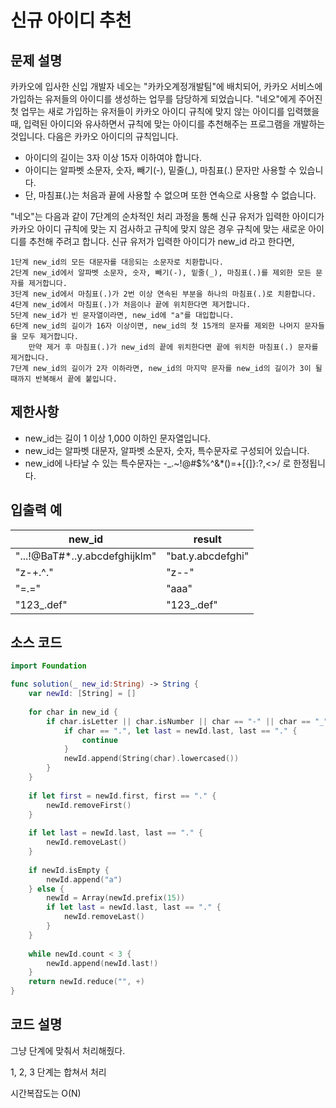 # 신규 아이디 추천

## 문제 설명
카카오에 입사한 신입 개발자 네오는 "카카오계정개발팀"에 배치되어, 카카오 서비스에 가입하는 유저들의 아이디를 생성하는 업무를 담당하게 되었습니다. "네오"에게 주어진 첫 업무는 새로 가입하는 유저들이 카카오 아이디 규칙에 맞지 않는 아이디를 입력했을 때, 입력된 아이디와 유사하면서 규칙에 맞는 아이디를 추천해주는 프로그램을 개발하는 것입니다.
다음은 카카오 아이디의 규칙입니다.

- 아이디의 길이는 3자 이상 15자 이하여야 합니다.
- 아이디는 알파벳 소문자, 숫자, 빼기(-), 밑줄(_), 마침표(.) 문자만 사용할 수 있습니다.
- 단, 마침표(.)는 처음과 끝에 사용할 수 없으며 또한 연속으로 사용할 수 없습니다.
  
"네오"는 다음과 같이 7단계의 순차적인 처리 과정을 통해 신규 유저가 입력한 아이디가 카카오 아이디 규칙에 맞는 지 검사하고 규칙에 맞지 않은 경우 규칙에 맞는 새로운 아이디를 추천해 주려고 합니다.
신규 유저가 입력한 아이디가 new_id 라고 한다면,

    1단계 new_id의 모든 대문자를 대응되는 소문자로 치환합니다.
    2단계 new_id에서 알파벳 소문자, 숫자, 빼기(-), 밑줄(_), 마침표(.)를 제외한 모든 문자를 제거합니다.
    3단계 new_id에서 마침표(.)가 2번 이상 연속된 부분을 하나의 마침표(.)로 치환합니다.
    4단계 new_id에서 마침표(.)가 처음이나 끝에 위치한다면 제거합니다.
    5단계 new_id가 빈 문자열이라면, new_id에 "a"를 대입합니다.
    6단계 new_id의 길이가 16자 이상이면, new_id의 첫 15개의 문자를 제외한 나머지 문자들을 모두 제거합니다.
        만약 제거 후 마침표(.)가 new_id의 끝에 위치한다면 끝에 위치한 마침표(.) 문자를 제거합니다.
    7단계 new_id의 길이가 2자 이하라면, new_id의 마지막 문자를 new_id의 길이가 3이 될 때까지 반복해서 끝에 붙입니다.

## 제한사항
 - new_id는 길이 1 이상 1,000 이하인 문자열입니다.
 - new_id는 알파벳 대문자, 알파벳 소문자, 숫자, 특수문자로 구성되어 있습니다.
 - new_id에 나타날 수 있는 특수문자는 -_.~!@#$%^&*()=+[{]}:?,<>/ 로 한정됩니다.

## 입출력 예
|new_id|result|
|-|-|
|"...!@BaT#*..y.abcdefghijklm"|"bat.y.abcdefghi"|
|"z-+.^."|"z--"|
|"=.="|"aaa"|
|"123_.def"|"123_.def"|

## 소스 코드
```Swift
import Foundation

func solution(_ new_id:String) -> String {
    var newId: [String] = []
    
    for char in new_id {
        if char.isLetter || char.isNumber || char == "-" || char == "_" || char == "." {
            if char == ".", let last = newId.last, last == "." {
                continue
            }
            newId.append(String(char).lowercased())
        }
    }
    
    if let first = newId.first, first == "." {
        newId.removeFirst()
    }
    
    if let last = newId.last, last == "." {
        newId.removeLast()
    }
    
    if newId.isEmpty {
        newId.append("a")
    } else {
        newId = Array(newId.prefix(15))
        if let last = newId.last, last == "." {
            newId.removeLast()
        }
    }
    
    while newId.count < 3 {
        newId.append(newId.last!)
    }
    return newId.reduce("", +)
}
```

## 코드 설명
그냥 단계에 맞춰서 처리해줬다.

1, 2, 3 단계는 합쳐서 처리

시간복잡도는 O(N)